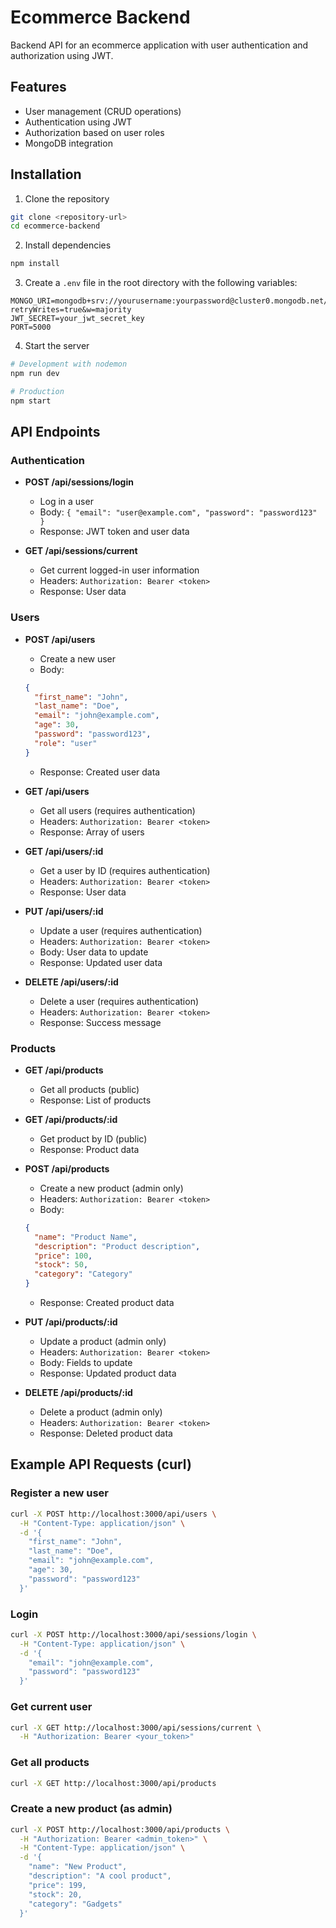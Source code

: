 # Ecommerce Backend

Backend API for an ecommerce application with user authentication and authorization using JWT.

## Features

- User management (CRUD operations)
- Authentication using JWT
- Authorization based on user roles
- MongoDB integration

## Installation

1. Clone the repository
```bash
git clone <repository-url>
cd ecommerce-backend
```

2. Install dependencies
```bash
npm install
```

3. Create a `.env` file in the root directory with the following variables:
```
MONGO_URI=mongodb+srv://yourusername:yourpassword@cluster0.mongodb.net/ecommerce?retryWrites=true&w=majority
JWT_SECRET=your_jwt_secret_key
PORT=5000
```

4. Start the server
```bash
# Development with nodemon
npm run dev

# Production
npm start
```

## API Endpoints

### Authentication

- **POST /api/sessions/login**
  - Log in a user
  - Body: `{ "email": "user@example.com", "password": "password123" }`
  - Response: JWT token and user data

- **GET /api/sessions/current**
  - Get current logged-in user information
  - Headers: `Authorization: Bearer <token>`
  - Response: User data

### Users

- **POST /api/users**
  - Create a new user
  - Body: 
  ```json
  {
    "first_name": "John",
    "last_name": "Doe",
    "email": "john@example.com",
    "age": 30,
    "password": "password123",
    "role": "user" 
  }
  ```
  - Response: Created user data

- **GET /api/users**
  - Get all users (requires authentication)
  - Headers: `Authorization: Bearer <token>`
  - Response: Array of users

- **GET /api/users/:id**
  - Get a user by ID (requires authentication)
  - Headers: `Authorization: Bearer <token>`
  - Response: User data

- **PUT /api/users/:id**
  - Update a user (requires authentication)
  - Headers: `Authorization: Bearer <token>`
  - Body: User data to update
  - Response: Updated user data

- **DELETE /api/users/:id**
  - Delete a user (requires authentication)
  - Headers: `Authorization: Bearer <token>`
  - Response: Success message

### Products

- **GET /api/products**
  - Get all products (public)
  - Response: List of products

- **GET /api/products/:id**
  - Get product by ID (public)
  - Response: Product data

- **POST /api/products**
  - Create a new product (admin only)
  - Headers: `Authorization: Bearer <token>`
  - Body:
  ```json
  {
    "name": "Product Name",
    "description": "Product description",
    "price": 100,
    "stock": 50,
    "category": "Category"
  }
  ```
  - Response: Created product data

- **PUT /api/products/:id**
  - Update a product (admin only)
  - Headers: `Authorization: Bearer <token>`
  - Body: Fields to update
  - Response: Updated product data

- **DELETE /api/products/:id**
  - Delete a product (admin only)
  - Headers: `Authorization: Bearer <token>`
  - Response: Deleted product data

## Example API Requests (curl)

### Register a new user
```bash
curl -X POST http://localhost:3000/api/users \
  -H "Content-Type: application/json" \
  -d '{
    "first_name": "John",
    "last_name": "Doe",
    "email": "john@example.com",
    "age": 30,
    "password": "password123"
  }'
```

### Login
```bash
curl -X POST http://localhost:3000/api/sessions/login \
  -H "Content-Type: application/json" \
  -d '{
    "email": "john@example.com",
    "password": "password123"
  }'
```

### Get current user
```bash
curl -X GET http://localhost:3000/api/sessions/current \
  -H "Authorization: Bearer <your_token>"
```

### Get all products
```bash
curl -X GET http://localhost:3000/api/products
```

### Create a new product (as admin)
```bash
curl -X POST http://localhost:3000/api/products \
  -H "Authorization: Bearer <admin_token>" \
  -H "Content-Type: application/json" \
  -d '{
    "name": "New Product",
    "description": "A cool product",
    "price": 199,
    "stock": 20,
    "category": "Gadgets"
  }'
```